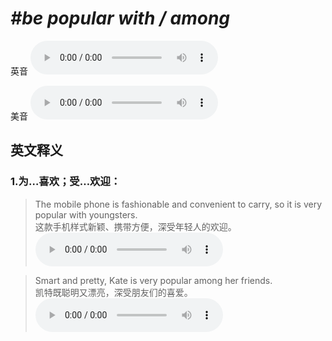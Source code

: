# ***\#be popular with / among*** 
英音
<audio src="./media/be popular with1_AAC.aac" controls="controls"></audio>

美音
<audio src="./media/be popular with2_AAC.aac" controls="controls"></audio>



  

英文释义
---
### 1.**为…喜欢；受…欢迎：**  

 > The mobile phone is fashionable and convenient to carry, so it is very popular with youngsters.  
 > 这款手机样式新颖、携带方便，深受年轻人的欢迎。    
<audio src="./media/popular-2.aac" controls="controls"></audio>

 > Smart and pretty, Kate is very popular among her friends.  
 > 凯特既聪明又漂亮，深受朋友们的喜爱。    
<audio src="./media/popular-3.aac" controls="controls"></audio>


